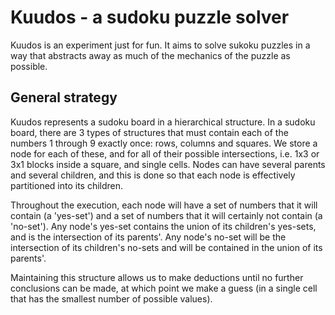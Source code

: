 Kuudos - a sudoku puzzle solver
===============================

Kuudos is an experiment just for fun. It aims to solve sukoku puzzles
in a way that abstracts away as much of the mechanics of the puzzle
as possible.

General strategy
----------------

Kuudos represents a sudoku board in a hierarchical structure. In a sudoku
board, there are 3 types of structures that must contain each of the
numbers 1 through 9 exactly once: rows, columns and squares. We store
a node for each of these, and for all of their possible intersections,
i.e. 1x3 or 3x1 blocks inside a square, and single cells. Nodes can
have several parents and several children, and this is done so that each
node is effectively partitioned into its children.

Throughout the execution, each node will have a set of numbers that it
will contain (a 'yes-set') and a set of numbers that it will certainly
not contain (a 'no-set'). Any node's yes-set contains the union of its
children's yes-sets, and is the intersection of its parents'. Any node's
no-set will be the intersection of its children's no-sets and will be
contained in the union of its parents'.

Maintaining this structure allows us to make deductions until no further
conclusions can be made, at which point we make a guess (in a single
cell that has the smallest number of possible values).
